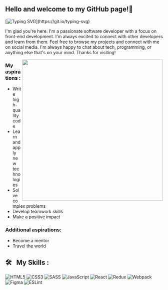 ## Hello and welcome to my GitHub page!👋
[![Typing SVG](https://readme-typing-svg.demolab.com?font=Fira+Code&duration=8000&pause=1000&color=1BF711&background=000000&center=true&vCenter=true&random=false&width=300&height=40&lines=The+matrix+has+you...)](https://git.io/typing-svg)

 I'm glad you're here. I'm a passionate software developer with a focus on front-end development. I'm always excited to connect with other developers and learn from them.
 Feel free to browse my projects and connect with me on social media. I'm always happy to chat about tech, programming, or anything else that's on your mind.
 Thanks for visiting!


<img align="right" width="450" src="https://media.giphy.com/media/v1.Y2lkPTc5MGI3NjExZnV2cTA5NWc1MXpnZWxxeG5mNGl3djVodzU5dTZkMnFjYTU3MTVwcyZlcD12MV9pbnRlcm5hbF9naWZfYnlfaWQmY3Q9Zw/xoicctrOv5aGw6mCZi/giphy.gif">

### My aspirations : 
 - Write high-quality code
 - Learn and apply new technologies
 - Solve complex problems
 - Develop teamwork skills
 - Make a positive impact

### Additional aspirations:
 - Become a mentor
 - Travel the world




## 🛠 &nbsp; My Skills :

![HTML5](https://img.shields.io/badge/html5-%23E34F26.svg?style=for-the-badge&logo=html5&logoColor=white) ![CSS3](https://img.shields.io/badge/css3-%231572B6.svg?style=for-the-badge&logo=css3&logoColor=white) ![SASS](https://img.shields.io/badge/SASS-hotpink.svg?style=for-the-badge&logo=SASS&logoColor=white) ![JavaScript](https://img.shields.io/badge/javascript-%23323330.svg?style=for-the-badge&logo=javascript&logoColor=%23F7DF1E) ![React](https://img.shields.io/badge/react-%2320232a.svg?style=for-the-badge&logo=react&logoColor=%2361DAFB) ![Redux](https://img.shields.io/badge/redux-%23593d88.svg?style=for-the-badge&logo=redux&logoColor=white) ![Webpack](https://img.shields.io/badge/webpack-%238DD6F9.svg?style=for-the-badge&logo=webpack&logoColor=black) ![Figma](https://img.shields.io/badge/figma-%23F24E1E.svg?style=for-the-badge&logo=figma&logoColor=white) ![ESLint](https://img.shields.io/badge/ESLint-4B3263?style=for-the-badge&logo=eslint&logoColor=white)


<!--
**unbugster/unbugster** is a ✨ _special_ ✨ repository because its `README.md` (this file) appears on your GitHub profile.

Here are some ideas to get you started:

- 🔭 I’m currently working on ...
- 🌱 I’m currently learning ...
- 👯 I’m looking to collaborate on ...
- 🤔 I’m looking for help with ...
- 💬 Ask me about ...
- 📫 How to reach me: ...
- 😄 Pronouns: ...
- ⚡ Fun fact: ...
-->
